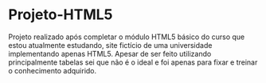 # Projeto-HTML5

Projeto realizado após completar o módulo HTML5 básico do curso que estou atualmente estudando, site fictício de uma universidade implementando apenas HTML5. Apesar de ser feito utilizando principalmente tabelas sei que não é o ideal e foi apenas para fixar e treinar o conhecimento adquirido.
